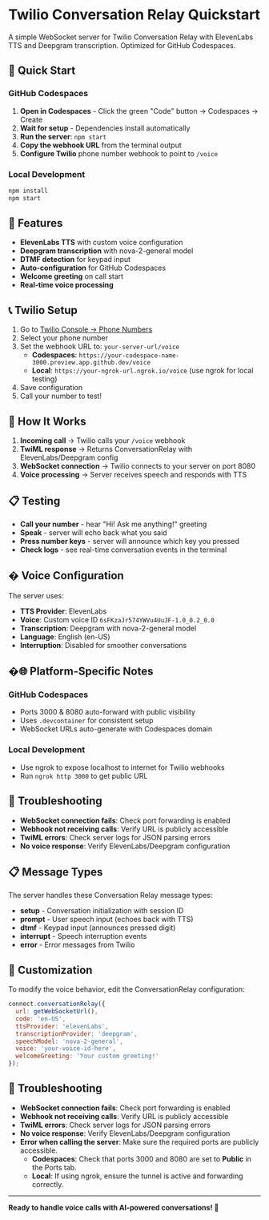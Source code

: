 # Twilio Conversation Relay Quickstart

A simple WebSocket server for Twilio Conversation Relay with ElevenLabs TTS and Deepgram transcription. Optimized for GitHub Codespaces.

## 🚀 Quick Start

### GitHub Codespaces
1. **Open in Codespaces** - Click the green "Code" button → Codespaces → Create
2. **Wait for setup** - Dependencies install automatically
3. **Run the server**: `npm start`
4. **Copy the webhook URL** from the terminal output
5. **Configure Twilio** phone number webhook to point to `/voice`

### Local Development
```bash
npm install
npm start
```

## 🔧 Features

- **ElevenLabs TTS** with custom voice configuration
- **Deepgram transcription** with nova-2-general model
- **DTMF detection** for keypad input
- **Auto-configuration** for GitHub Codespaces
- **Welcome greeting** on call start
- **Real-time voice processing**

## 📞 Twilio Setup

1. Go to [Twilio Console → Phone Numbers](https://console.twilio.com/us1/develop/phone-numbers/manage/incoming)
2. Select your phone number
3. Set the webhook URL to: `your-server-url/voice`
   - **Codespaces**: `https://your-codespace-name-3000.preview.app.github.dev/voice`
   - **Local**: `https://your-ngrok-url.ngrok.io/voice` (use ngrok for local testing)
4. Save configuration
5. Call your number to test!

## 🔌 How It Works

1. **Incoming call** → Twilio calls your `/voice` webhook
2. **TwiML response** → Returns ConversationRelay with ElevenLabs/Deepgram config
3. **WebSocket connection** → Twilio connects to your server on port 8080
4. **Voice processing** → Server receives speech and responds with TTS

## 📋 Testing

- **Call your number** - hear "Hi! Ask me anything!" greeting
- **Speak** - server will echo back what you said
- **Press number keys** - server will announce which key you pressed
- **Check logs** - see real-time conversation events in the terminal

## �️ Voice Configuration

The server uses:
- **TTS Provider**: ElevenLabs
- **Voice**: Custom voice ID `6sFKzaJr574YWVu4UuJF-1.0_0.2_0.0`
- **Transcription**: Deepgram with nova-2-general model
- **Language**: English (en-US)
- **Interruption**: Disabled for smoother conversations

## �🌐 Platform-Specific Notes

### GitHub Codespaces
- Ports 3000 & 8080 auto-forward with public visibility
- Uses `.devcontainer` for consistent setup
- WebSocket URLs auto-generate with Codespaces domain

### Local Development
- Use ngrok to expose localhost to internet for Twilio webhooks
- Run `ngrok http 3000` to get public URL

## 🚨 Troubleshooting

- **WebSocket connection fails**: Check port forwarding is enabled
- **Webhook not receiving calls**: Verify URL is publicly accessible  
- **TwiML errors**: Check server logs for JSON parsing errors
- **No voice response**: Verify ElevenLabs/Deepgram configuration

## 📋 Message Types

The server handles these Conversation Relay message types:

- **setup** - Conversation initialization with session ID
- **prompt** - User speech input (echoes back with TTS)
- **dtmf** - Keypad input (announces pressed digit)
- **interrupt** - Speech interruption events
- **error** - Error messages from Twilio

## 🔧 Customization

To modify the voice behavior, edit the ConversationRelay configuration:

```javascript
connect.conversationRelay({
  url: getWebSocketUrl(),
  code: 'en-US',
  ttsProvider: 'elevenLabs',
  transcriptionProvider: 'deepgram',
  speechModel: 'nova-2-general',
  voice: 'your-voice-id-here',
  welcomeGreeting: 'Your custom greeting!'
});
```

## 🚨 Troubleshooting

- **WebSocket connection fails**: Check port forwarding is enabled
- **Webhook not receiving calls**: Verify URL is publicly accessible  
- **TwiML errors**: Check server logs for JSON parsing errors
- **No voice response**: Verify ElevenLabs/Deepgram configuration
- **Error when calling the server**: Make sure the required ports are publicly accessible.  
  - **Codespaces**: Check that ports 3000 and 8080 are set to **Public** in the Ports tab.  
  - **Local**: If using ngrok, ensure the tunnel is active and forwarding correctly.  
  
---

**Ready to handle voice calls with AI-powered conversations! 🚀**
